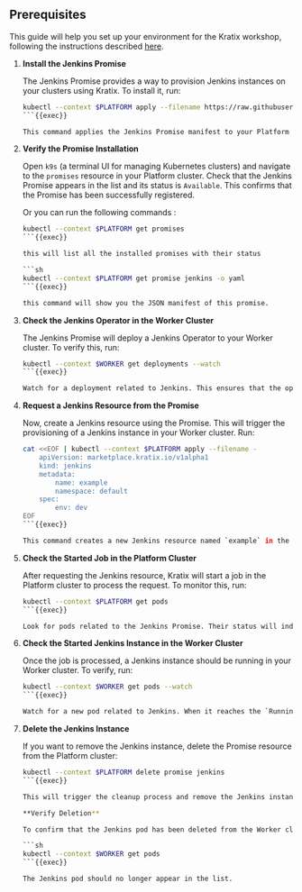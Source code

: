 ## Prerequisites

This guide will help you set up your environment for the Kratix workshop, following the instructions described [here](https://docs.kratix.io/workshop/installing-a-promise). 

1. **Install the Jenkins Promise**

    The Jenkins Promise provides a way to provision Jenkins instances on your clusters using Kratix. To install it, run:

    ```sh
    kubectl --context $PLATFORM apply --filename https://raw.githubusercontent.com/syntasso/kratix-marketplace/main/jenkins/promise.yaml
    ```{{exec}}

    This command applies the Jenkins Promise manifest to your Platform cluster. The `$PLATFORM` environment variable should point to your Platform cluster context.

2. **Verify the Promise Installation**

    Open `k9s` (a terminal UI for managing Kubernetes clusters) and navigate to the `promises` resource in your Platform cluster. Check that the Jenkins Promise appears in the list and its status is `Available`. This confirms that the Promise has been successfully registered.

    Or you can run the following commands : 

    ```sh
    kubectl --context $PLATFORM get promises
    ```{{exec}}

    this will list all the installed promises with their status

    ```sh
    kubectl --context $PLATFORM get promise jenkins -o yaml
    ```{{exec}}

    this command will show you the JSON manifest of this promise.

3. **Check the Jenkins Operator in the Worker Cluster**

    The Jenkins Promise will deploy a Jenkins Operator to your Worker cluster. To verify this, run:

    ```sh
    kubectl --context $WORKER get deployments --watch
    ```{{exec}}

    Watch for a deployment related to Jenkins. This ensures that the operator responsible for managing Jenkins instances is running in your Worker cluster.

4. **Request a Jenkins Resource from the Promise**

    Now, create a Jenkins resource using the Promise. This will trigger the provisioning of a Jenkins instance in your Worker cluster. Run:

    ```sh
    cat <<EOF | kubectl --context $PLATFORM apply --filename -
        apiVersion: marketplace.kratix.io/v1alpha1
        kind: jenkins
        metadata:
            name: example
            namespace: default
        spec:
            env: dev
    EOF
    ```{{exec}}

    This command creates a new Jenkins resource named `example` in the `default` namespace, with the environment set to `dev`.

5. **Check the Started Job in the Platform Cluster**

    After requesting the Jenkins resource, Kratix will start a job in the Platform cluster to process the request. To monitor this, run:

    ```sh
    kubectl --context $PLATFORM get pods
    ```{{exec}}

    Look for pods related to the Jenkins Promise. Their status will indicate if the resource provisioning is in progress or completed.

6. **Check the Started Jenkins Instance in the Worker Cluster**

    Once the job is processed, a Jenkins instance should be running in your Worker cluster. To verify, run:

    ```sh
    kubectl --context $WORKER get pods --watch
    ```{{exec}}

    Watch for a new pod related to Jenkins. When it reaches the `Running` state, your Jenkins instance is ready.

7. **Delete the Jenkins Instance**

    If you want to remove the Jenkins instance, delete the Promise resource from the Platform cluster:

    ```sh
    kubectl --context $PLATFORM delete promise jenkins
    ```{{exec}}

    This will trigger the cleanup process and remove the Jenkins instance from the Worker cluster.

    **Verify Deletion**

    To confirm that the Jenkins pod has been deleted from the Worker cluster, run:

    ```sh
    kubectl --context $WORKER get pods
    ```{{exec}}

    The Jenkins pod should no longer appear in the list.
